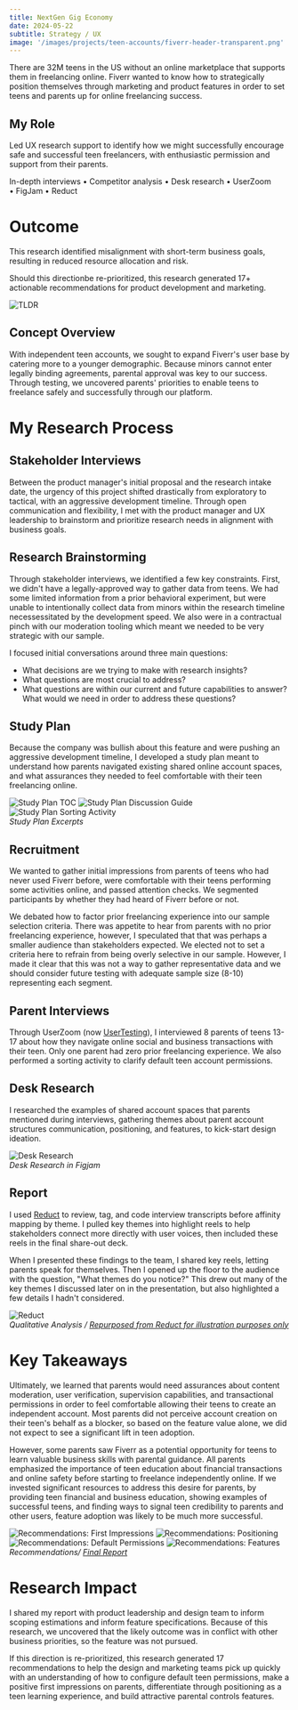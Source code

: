 ```yaml
---
title: NextGen Gig Economy
date: 2024-05-22
subtitle: Strategy / UX
image: '/images/projects/teen-accounts/fiverr-header-transparent.png'
---
```


There are 32M teens in the US without an online marketplace that supports them in freelancing online. Fiverr wanted to know how to strategically position themselves through marketing and product features in order to set teens and parents up for online freelancing success.

## My Role
Led UX research support to identify how we might successfully encourage safe and successful teen freelancers, with enthusiastic permission and support from their parents.

In-depth interviews • Competitor analysis • Desk research • UserZoom • FigJam • Reduct

# Outcome
This research identified misalignment with short-term business
goals, resulting in reduced resource allocation and risk.

Should this directionbe re-prioritized, this research generated 17+ actionable recommendations for product development and marketing.



<div class="gallery-box">
  <div class="gallery">
    <img src="/images/projects/teen-accounts/teen-accounts-tldr.png" loading="lazy" alt="TLDR">
  </div>
</div>

## Concept Overview
With independent teen accounts, we sought to expand Fiverr's user base by catering more to a younger demographic. Because minors cannot enter legally binding agreements, parental approval was key to our success. Through testing, we uncovered parents' priorities to enable teens to freelance safely and successfully through our platform.

# My Research Process

## Stakeholder Interviews

Between the product manager's initial proposal and the research intake date, the urgency of this project shifted drastically from exploratory to tactical, with an aggressive development timeline. Through open communication and flexibility, I met with the product manager and UX leadership to brainstorm and prioritize research needs in alignment with business goals. 

## Research Brainstorming

Through stakeholder interviews, we identified a few key constraints. First, we didn't have a legally-approved way to gather data from teens. We had some limited information from a prior behavioral experiment, but were unable to intentionally collect data from minors within the research timeline necessessitated by the development speed. We also were in a contractual pinch with our moderation tooling which meant we needed to be very strategic with our sample.

I focused initial conversations around three main questions: 
* What decisions are we trying to make with research insights?
* What questions are most crucial to address?
* What questions are within our current and future capabilities to answer? What would we need in order to address these questions?

## Study Plan

Because the company was bullish about this feature and were pushing an aggressive development timeline, I developed a study plan meant to understand how parents navigated existing shared online account spaces, and what assurances they needed to feel comfortable with their teen freelancing online.

<div class="gallery-box">
  <div class="gallery">
    <img src="/images/projects/teen-accounts/study-plan-toc.png" B loading="lazy" alt="Study Plan TOC">
    <img src="/images/projects/teen-accounts/study-plan-discussion.png" loading="lazy" alt="Study Plan Discussion Guide">
    <img src="/images/projects/teen-accounts/study-plan-sorting.png" loading="lazy" alt="Study Plan Sorting Activity">
  </div>
   <em>Study Plan Excerpts</em>
</div>

## Recruitment
We wanted to gather initial impressions from parents of teens who had never used Fiverr before, were comfortable with their teens performing some activities online, and passed attention checks. We segmented participants by whether they had heard of Fiverr before or not.

We debated how to factor prior freelancing experience into our sample selection criteria. There was appetite to hear from parents with no prior freelancing experience, however, I speculated that that was perhaps a smaller audience than stakeholders expected. We elected not to set a criteria here to refrain from being overly selective in our sample. However, I made it clear that this was not a way to gather representative data and we should consider future testing with adequate sample size (8-10) representing each segment.  

## Parent Interviews

Through UserZoom (now [UserTesting](https://www.usertesting.com/platform/userzoom)), I interviewed 8 parents of teens 13-17 about how they navigate online social and business transactions with their teen. Only one parent had zero prior freelancing experience. We also performed a sorting activity to clarify default teen account permissions. 

## Desk Research

I researched the examples of shared account spaces that parents mentioned during interviews, gathering themes about parent account structures communication, positioning, and features, to kick-start design ideation.

<div class="gallery-box">
  <div class="gallery">
    <img src="/images/projects/teen-accounts/teen-accounts-desk.png" B loading="lazy" alt="Desk Research">
  </div>
  <em>Desk Research in Figjam</em>
</div>

## Report

I used [Reduct](https://reduct.video/product/edit-video) to review, tag, and code interview transcripts before affinity mapping by theme. I pulled key themes into highlight reels to help stakeholders connect more directly with user voices, then included these reels in the final share-out deck.

When I presented these findings to the team, I shared key reels, letting parents speak for themselves. Then I opened up the floor to the audience with the question, "What themes do you notice?" This drew out many of the key themes I discussed later on in the presentation, but also highlighted a few details I hadn't considered.

<div class="gallery-box">
  <div class="gallery">
    <img src="https://reduct.video/static/edit_video_with_text-70347d7bbdc3abdb471be3c8ee024b8e.gif" B loading="lazy" alt="Reduct">
  </div>
  <em>Qualitative Analysis / <a href="https://reduct.video/product/edit-video" target="_blank">Repurposed from Reduct for illustration purposes only</a></em>
</div>

# Key Takeaways
 Ultimately, we learned that parents would need assurances about content
moderation, user verification, supervision capabilities, and transactional permissions in order to feel comfortable allowing their teens to create an independent account. Most parents did not perceive account creation on their teen's behalf as a blocker, so based on the feature value alone, we did not expect to see a significant lift in teen adoption.

However, some parents saw Fiverr as a potential opportunity for teens to learn valuable business skills with parental guidance. All parents emphasized the importance of teen education about financial transactions and online safety before starting to freelance independently online. If we invested significant resources to address this desire for parents, by providing teen financial and business education, showing examples of successful teens, and finding ways to signal teen credibility to parents and other users, feature adoption was likely to be much more successful.

<div class="gallery-box">
  <div class="gallery">
    <img src="/images/projects/teen-accounts/teen-accounts-2.jpg" loading="lazy" alt="Recommendations: First Impressions">
    <img src="/images/projects/teen-accounts/teen-accounts-3.jpg" loading="lazy" alt="Recommendations: Positioning">
  </div>
    <div class="gallery">
    <img src="/images/projects/teen-accounts/teen-accounts-1.jpg" loading="lazy" alt="Recommendations: Default Permissions">
    <img src="/images/projects/teen-accounts/teen-accounts-4.jpg" loading="lazy" alt="Recommendations: Features">
  </div>
  <em>Recommendations/ <a href="https://docs.google.com/presentation/d/1rFvWzl0ob71uhVFRXSrBw7pOJBrvAnWd/edit?usp=sharing&ouid=110708125502348385468&rtpof=true&sd=true" target="_blank">Final Report</a></em>
</div>

# Research Impact
I shared my report with product leadership and design team to
inform scoping estimations and inform feature specifications. Because of this research, we uncovered that the likely outcome was in conflict with other business priorities, so the feature was not pursued.

If this direction is re-prioritized, this research generated 17 recommendations to help the design and marketing teams pick up quickly with an understanding of how to configure default teen permissions, make a positive first impressions on parents, differentiate through positioning as a teen learning experience, and build attractive parental controls features.
